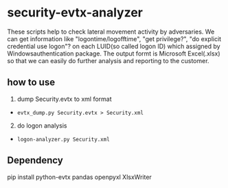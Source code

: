 # security-evtx-analyzer
These scripts help to check lateral movement activity by adversaries.
We can get information like "logontime/logofftime", "get privilege?", "do explicit credential use logon"? on each LUID(so called logon ID) which assigned by Windowsauthentication package.
The output formt is Microsoft Excel(.xlsx) so that we can easily do further analysis and reporting to the customer.

## how to use
1. dump Security.evtx to xml format
 - `evtx_dump.py Security.evtx > Security.xml`
2. do logon analysis
 - `logon-analyzer.py Security.xml`

## Dependency
pip install python-evtx pandas openpyxl XlsxWriter
